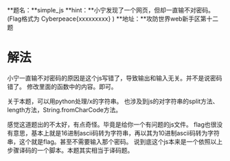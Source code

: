 **题名：**simple_js
**hint：**小宁发现了一个网页，但却一直输不对密码。(Flag格式为 Cyberpeace{xxxxxxxxx} )
**地址：**攻防世界web新手区第十二题

# 解法
小宁一直输不对密码的原因是这个js写错了，导致输出和输入无关。并不是说密码错了。
修改里面的函数中的内容。即可。

关于本题，可以用python处理/x的字符串。
也涉及到js的对字符串的split方法、length方法，String.fromCharCode方法。

感觉这道题出的不太好，有点奇怪。毕竟是给你一个有问题的js文件。
flag也很没有意思，基本上就是16进制ascii码转为字符串，再以其为10进制ascii码转为字符串，这个就是flag。甚至不需要输入那个密码。
说到底这个js本来是一个依照以上步骤译码的一个脚本。本题其实相当于译码题。